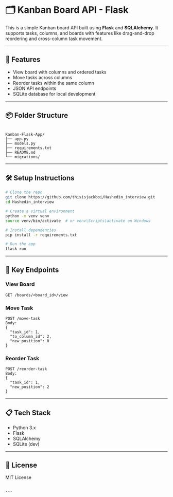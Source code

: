 
# 🗂️ Kanban Board API - Flask

This is a simple Kanban board API built using **Flask** and **SQLAlchemy**. It supports tasks, columns, and boards with features like drag-and-drop reordering and cross-column task movement.

---

## 🚀 Features

- View board with columns and ordered tasks
- Move tasks across columns
- Reorder tasks within the same column
- JSON API endpoints
- SQLite database for local development

---

## 📦 Folder Structure

```

Kanban-Flask-App/
├── app.py
├── models.py
├── requirements.txt
├── README.md
└── migrations/

````

---

## 🛠️ Setup Instructions

```bash
# Clone the repo
git clone https://github.com/thisisjackboi/Hashedin_interview.git
cd Hashedin_interview

# Create a virtual environment
python -m venv venv
source venv/bin/activate  # or venv\Scripts\activate on Windows

# Install dependencies
pip install -r requirements.txt

# Run the app
flask run
````

---

## 📌 Key Endpoints

### View Board

```http
GET /boards/<board_id>/view
```

### Move Task

```http
POST /move-task
Body:
{
  "task_id": 1,
  "to_column_id": 2,
  "new_position": 0
}
```

### Reorder Task

```http
POST /reorder-task
Body:
{
  "task_id": 1,
  "new_position": 2
}
```

---

## 📋 Tech Stack

* Python 3.x
* Flask
* SQLAlchemy
* SQLite (dev)

---

## 📄 License

MIT License

```

---
```

